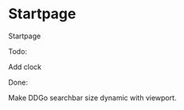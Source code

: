 # Startpage
Startpage

Todo:
  
  Add clock

Done:

Make DDGo searchbar size dynamic with viewport.
